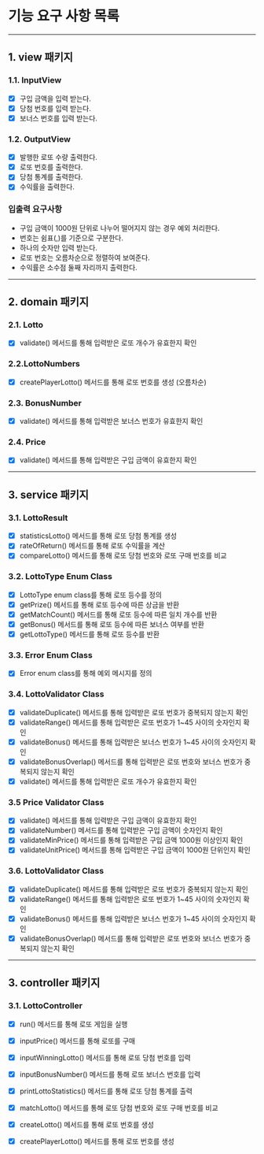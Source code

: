 기능 요구 사항 목록
=============
***
## 1. view 패키지
### 1.1. InputView
- [X] 구입 금액을 입력 받는다.
- [X] 당첨 번호를 입력 받는다.
- [X] 보너스 번호를 입력 받는다.
### 1.2. OutputView
- [X] 발행한 로또 수량 출력한다.
- [X] 로또 번호를 출력한다.
- [X] 당첨 통계를 출력한다.
- [X] 수익률을 출력한다.

### 입출력 요구사항
- 구입 금액이 1000원 단위로 나누어 떨어지지 않는 경우 예외 처리한다.
- 번호는 쉼표(,)를 기준으로 구분한다.
- 하나의 숫자만 입력 받는다.
- 로또 번호는 오름차순으로 정렬하여 보여준다.
- 수익률은 소수점 둘째 자리까지 출력한다.

***

## 2. domain 패키지
### 2.1. Lotto 
- [X] validate() 메서드를 통해 입력받은 로또 개수가 유효한지 확인

### 2.2.LottoNumbers
- [X] createPlayerLotto() 메서드를 통해 로또 번호를 생성 (오름차순)

### 2.3. BonusNumber
- [X] validate() 메서드를 통해 입력받은 보너스 번호가 유효한지 확인

### 2.4. Price
- [X] validate() 메서드를 통해 입력받은 구입 금액이 유효한지 확인

***

## 3. service 패키지
### 3.1. LottoResult
- [X] statisticsLotto() 메서드를 통해 로또 당첨 통계를 생성
- [X] rateOfReturn() 메서드를 통해 로또 수익률을 계산
- [X] compareLotto() 메서드를 통해 로또 당첨 번호와 로또 구매 번호를 비교
### 3.2. LottoType Enum Class
- [X] LottoType enum class를 통해 로또 등수를 정의
- [X] getPrize() 메서드를 통해 로또 등수에 따른 상금을 반환
- [X] getMatchCount() 메서드를 통해 로또 등수에 따른 일치 개수를 반환
- [X] getBonus() 메서드를 통해 로또 등수에 따른 보너스 여부를 반환
- [X] getLottoType() 메서드를 통해 로또 등수를 반환
### 3.3. Error Enum Class
- [X] Error enum class를 통해 예외 메시지를 정의

### 3.4. LottoValidator Class
- [X] validateDuplicate() 메서드를 통해 입력받은 로또 번호가 중복되지 않는지 확인
- [X] validateRange() 메서드를 통해 입력받은 로또 번호가 1~45 사이의 숫자인지 확인
- [X] validateBonus() 메서드를 통해 입력받은 보너스 번호가 1~45 사이의 숫자인지 확인
- [X] validateBonusOverlap() 메서드를 통해 입력받은 로또 번호와 보너스 번호가 중복되지 않는지 확인
- [X] validate() 메서드를 통해 입력받은 로또 개수가 유효한지 확인

### 3.5 Price Validator Class
- [X] validate() 메서드를 통해 입력받은 구입 금액이 유효한지 확인
- [X] validateNumber() 메서드를 통해 입력받은 구입 금액이 숫자인지 확인
- [X] validateMinPrice() 메서드를 통해 입력받은 구입 금액 1000원 이상인지 확인
- [X] validateUnitPrice() 메서드를 통해 입력받은 구입 금액이 1000원 단위인지 확인

### 3.6. LottoValidator Class
- [X] validateDuplicate() 메서드를 통해 입력받은 로또 번호가 중복되지 않는지 확인
- [X] validateRange() 메서드를 통해 입력받은 로또 번호가 1~45 사이의 숫자인지 확인
- [X] validateBonus() 메서드를 통해 입력받은 보너스 번호가 1~45 사이의 숫자인지 확인
- [X] validateBonusOverlap() 메서드를 통해 입력받은 로또 번호와 보너스 번호가 중복되지 않는지 확인

***
## 3. controller 패키지
### 3.1. LottoController
- [X] run() 메서드를 통해 로또 게임을 실행
- [X] inputPrice() 메서드를 통해 로또를 구매
- [X] inputWinningLotto() 메서드를 통해 로또 당첨 번호를 입력
- [X] inputBonusNumber() 메서드를 통해 로또 보너스 번호를 입력
- [X] printLottoStatistics() 메서드를 통해 로또 당첨 통계를 출력
- [X] matchLotto() 메서드를 통해 로또 당첨 번호와 로또 구매 번호를 비교
- [X] createLotto() 메서드를 통해 로또 번호를 생성
- [X] createPlayerLotto() 메서드를 통해 로또 번호를 생성

